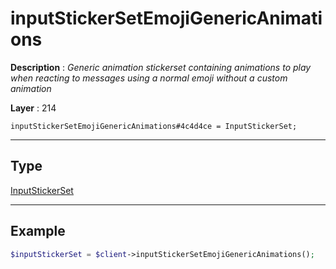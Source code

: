 # inputStickerSetEmojiGenericAnimations

**Description** : *Generic animation stickerset containing animations to play when reacting to messages using a normal emoji without a custom animation*

**Layer** : 214

```tl
inputStickerSetEmojiGenericAnimations#4c4d4ce = InputStickerSet;
```

---

## Type

[InputStickerSet](type/InputStickerSet)

---

## Example

```php
$inputStickerSet = $client->inputStickerSetEmojiGenericAnimations();
```